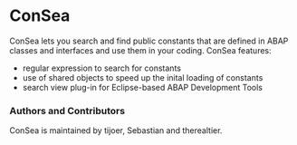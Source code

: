 ConSea
======
ConSea lets you search and find public constants that are defined in ABAP classes and interfaces and use them in your coding. ConSea features:
* regular expression to search for constants
* use of shared objects to speed up the inital loading of constants
* search view plug-in for Eclipse-based ABAP Development Tools
 
### Authors and Contributors
ConSea is maintained by tijoer, Sebastian and therealtier.
